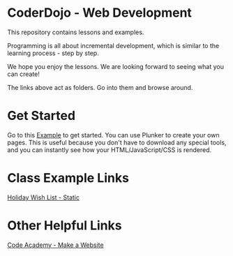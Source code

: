 CoderDojo - Web Development
===========================

This repository contains lessons and examples.  

Programming is all about incremental development, which is similar to the learning process - step by step.

We hope you enjoy the lessons.  We are looking forward to seeing what you can create!

The links above act as folders.  Go into them and browse around.

Get Started
===========

Go to this [Example](http://plnkr.co/edit/Cw1kxZ?p=preview) to get started.  You can use Plunker to create your own pages.  This is useful because you don't have to download any special tools, and you can instantly see how your HTML/JavaScript/CSS is rendered.

Class Example Links
===================

[Holiday Wish List - Static](http://plnkr.co/edit/foAa14bDrLFar6WNYFXN?p=preview)

Other Helpful Links
===================
[Code Academy - Make a Website](http://www.codecademy.com/skills/make-a-website)

